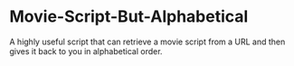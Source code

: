 # Movie-Script-But-Alphabetical
A highly useful script that can retrieve a movie script from a URL and then gives it back to you in alphabetical order.
